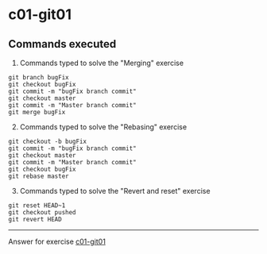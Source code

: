 # c01-git01

## Commands executed

1. Commands typed to solve the "Merging" exercise
```
git branch bugFix
git checkout bugFix
git commit -m "bugFix branch commit"
git checkout master
git commit -m "Master branch commit"
git merge bugFix

```


2. Commands typed to solve the "Rebasing" exercise
```
git checkout -b bugFix
git commit -m "bugFix branch commit"
git checkout master
git commit -m "Master branch commit"
git checkout bugFix
git rebase master

```
3. Commands typed to solve the "Revert and reset" exercise
```
git reset HEAD~1
git checkout pushed
git revert HEAD

```

***
Answer for exercise [c01-git01](https://github.com/devopsacademyau/academy/blob/c54d252bda58575e9dc9f92718237bed58aae772/classes/01class/exercises/c01-git01/README.md)
